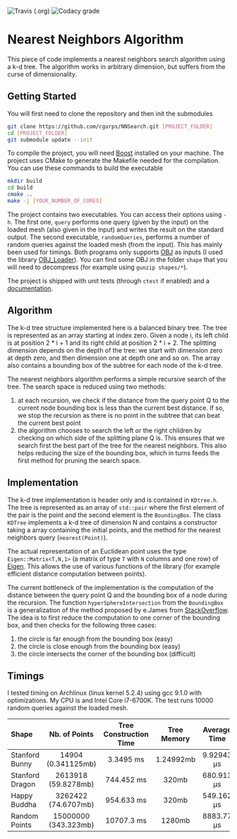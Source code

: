 ![Travis (.org)](https://img.shields.io/travis/cgurps/NNSearch?style=flat-square)
![Codacy grade](https://img.shields.io/codacy/grade/d56fba5d5b514aefbcb469ae29a05dae?style=flat-square)
# Nearest Neighbors Algorithm

This piece of code implements a nearest neighbors search algorithm using a k-d tree.
The algorithm works in arbitrary dimension, but suffers from the curse of dimensionality.

## Getting Started
You will first need to clone the repository and then init the submodules
```sh
git clone https://github.com/cgurps/NNSearch.git [PROJECT_FOLDER]
cd [PROJECT_FOLDER]
git submodule update --init
```
To compile the project, you will need [Boost](https://www.boost.org/) installed on your machine. 
The project uses CMake to generate the Makefile needed for the compilation. You can use these commands to build the executable
```sh
mkdir build
cd build
cmake ..
make -j [YOUR_NUMBER_OF_CORES]
```
The project contains two executables. You can access their options using `-h`. 
The first one, `query` performs one query (given by the input) on the loaded mesh (also given in the input) and writes the result on the standard output.
The second executable, `randomQueries`, performs a number of random queries against the loaded mesh (from the input). 
This has mainly been used for timings. Both programs only supports [OBJ](https://en.wikipedia.org/wiki/Wavefront_.obj_file) 
as inputs (I used the library [OBJ_Loader](https://github.com/Bly7/OBJ-Loader)). You can find some OBJ in the folder `shape`
that you will need to decompress (for example using `gunzip shapes/*`).

The project is shipped with unit tests (through `ctest` if enabled) and a [documentation](https://cgurps.github.io/NNSearch/index.html).

## Algorithm
The k-d tree structure implemented here is a balanced binary tree. 
The tree is represented as an array starting at index zero. Given a node i, its left child is at position 2 * i + 1 and its right child at position 2 * i + 2.
The splitting dimension depends on the depth of the tree: we start with dimension zero at depth zero, and then dimension one at depth one and so on. 
The array also contains a bounding box of the subtree for each node of the k-d tree.

The nearest neighbors algorithm performs a simple recursive search of the tree. The search space is reduced using two methods:
1. at each recursion, we check if the distance from the query point Q to the current node bounding box is less than the current best distance. 
If so, we stop the recursion as there is no point in the subtree that can beat the current best point
2. the algorithm chooses to search the left or the right children by checking on which side of the splitting plane Q is. 
This ensures that we search first the best part of the tree for the nearest neighbors. 
This also helps reducing the size of the bounding box, which in turns feeds the first method for pruning the search space.

## Implementation
The k-d tree implementation is header only and is contained in `KDtree.h`. 
The tree is represented as an array of `std::pair` where the first element of the pair is the point and the second element is the `BoundingBox`.
The class `KDTree` implements a k-d tree of dimension N and contains a constructor taking a array containing the initial points, and the method for the nearest neighbors query (`nearest(Point)`).

The actual representation of an Euclidean point uses the type `Eigen::Matrix<T,N,1>` (a matrix of type `T` with `N` columns and one row) 
of [Eigen](http://eigen.tuxfamily.org/index.php?title=Main_Page). This allows the use of various functions of the library (for example efficient distance computation between points).

The current bottleneck of the implementation is the computation of the distance between the query point Q and the bounding box of a node during the recursion.
The function `hyperSphereIntersection` from the `BoundingBox` is a generalization of the method proposed by e.James from [StackOverflow](https://stackoverflow.com/questions/401847/circle-rectangle-collision-detection-intersection). The idea is to first reduce the computation to one corner of the bounding box, and then checks for the following three cases:
1. the circle is far enough from the bounding box (easy)
2. the circle is close enough from the bounding box (easy)
3. the circle intersects the corner of the bounding box (difficult)

## Timings
I tested timing on Archlinux (linux kernel 5.2.4) using gcc 9.1.0 with optimizations. My CPU is and Intel Core i7-6700K.
The test runs 10000 random queries against the loaded mesh.

| Shape           | Nb. of Points        | Tree Construction Time | Tree Memory  | Average Time |
| :-------------  | :------------------: | :--------------------: | :----------: | :----------: |
| Stanford Bunny  | 14904 (0.341125mb)   | 3.3495 ms              | 1.24992mb    |  9.92943 µs  |
| Stanford Dragon | 2613918 (59.8278mb)  | 744.452 ms             | 320mb        | 680.913 µs   |
| Happy Buddha    | 3262422 (74.6707mb)  | 954.633 ms             | 320mb        | 549.162 µs   |
| Random Points   | 15000000 (343.323mb) | 10707.3 ms             | 1280mb       | 8883.77 µs   |
